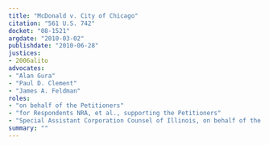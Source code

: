 ```yaml
---
title: "McDonald v. City of Chicago"
citation: "561 U.S. 742"
docket: "08-1521"
argdate: "2010-03-02"
publishdate: "2010-06-28"
justices:
- 2006alito
advocates:
- "Alan Gura"
- "Paul D. Clement"
- "James A. Feldman"
roles:
- "on behalf of the Petitioners"
- "for Respondents NRA, et al., supporting the Petitioners"
- "Special Assistant Corporation Counsel of Illinois, on behalf of the Respondents"
summary: ""
---
```


